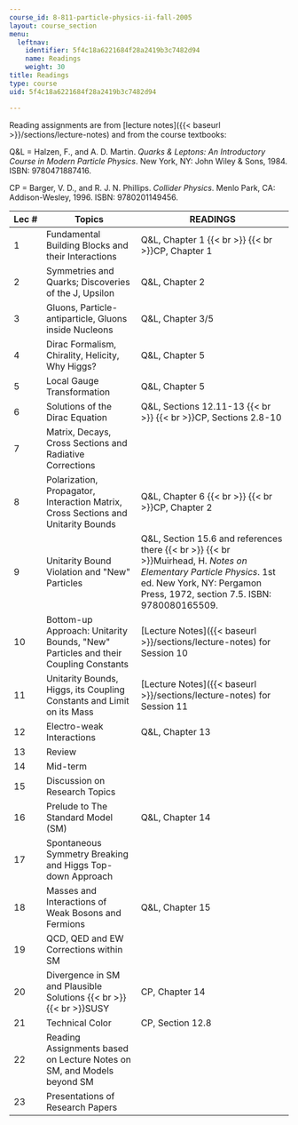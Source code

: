 ```yaml
---
course_id: 8-811-particle-physics-ii-fall-2005
layout: course_section
menu:
  leftnav:
    identifier: 5f4c18a6221684f28a2419b3c7482d94
    name: Readings
    weight: 30
title: Readings
type: course
uid: 5f4c18a6221684f28a2419b3c7482d94

---
```


Reading assignments are from [lecture notes]({{< baseurl >}}/sections/lecture-notes) and from the course textbooks:

Q&L = Halzen, F., and A. D. Martin. _Quarks & Leptons: An Introductory Course in Modern Particle Physics_. New York, NY: John Wiley & Sons, 1984. ISBN: 9780471887416.

CP = Barger, V. D., and R. J. N. Phillips. _Collider Physics_. Menlo Park, CA: Addison-Wesley, 1996. ISBN: 9780201149456.

| Lec # | Topics | READINGS |
| --- | --- | --- |
| 1 | Fundamental Building Blocks and their Interactions | Q&L, Chapter 1  {{< br >}}  {{< br >}}CP, Chapter 1 |
| 2 | Symmetries and Quarks; Discoveries of the J, Upsilon | Q&L, Chapter 2 |
| 3 | Gluons, Particle-antiparticle, Gluons inside Nucleons | Q&L, Chapter 3/5 |
| 4 | Dirac Formalism, Chirality, Helicity, Why Higgs? | Q&L, Chapter 5 |
| 5 | Local Gauge Transformation | Q&L, Chapter 5 |
| 6 | Solutions of the Dirac Equation | Q&L, Sections 12.11-13  {{< br >}}  {{< br >}}CP, Sections 2.8-10 |
| 7 | Matrix, Decays, Cross Sections and Radiative Corrections |  |
| 8 | Polarization, Propagator, Interaction Matrix, Cross Sections and Unitarity Bounds | Q&L, Chapter 6  {{< br >}}  {{< br >}}CP, Chapter 2 |
| 9 | Unitarity Bound Violation and "New" Particles | Q&L, Section 15.6 and references there  {{< br >}}  {{< br >}}Muirhead, H. _Notes on Elementary Particle Physics_. 1st ed. New York, NY: Pergamon Press, 1972, section 7.5. ISBN: 9780080165509. |
| 10 | Bottom-up Approach: Unitarity Bounds, "New" Particles and their Coupling Constants | [Lecture Notes]({{< baseurl >}}/sections/lecture-notes) for Session 10 |
| 11 | Unitarity Bounds, Higgs, its Coupling Constants and Limit on its Mass | [Lecture Notes]({{< baseurl >}}/sections/lecture-notes) for Session 11 |
| 12 | Electro-weak Interactions | Q&L, Chapter 13 |
| 13 | Review |  |
| 14 | Mid-term |  |
| 15 | Discussion on Research Topics |  |
| 16 | Prelude to The Standard Model (SM) | Q&L, Chapter 14 |
| 17 | Spontaneous Symmetry Breaking and Higgs Top-down Approach |  |
| 18 | Masses and Interactions of Weak Bosons and Fermions | Q&L, Chapter 15 |
| 19 | QCD, QED and EW Corrections within SM |  |
| 20 | Divergence in SM and Plausible Solutions  {{< br >}}  {{< br >}}SUSY | CP, Chapter 14 |
| 21 | Technical Color | CP, Section 12.8 |
| 22 | Reading Assignments based on Lecture Notes on SM, and Models beyond SM |  |
| 23 | Presentations of Research Papers |